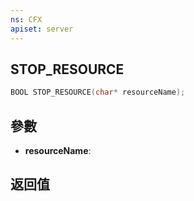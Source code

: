 ```yaml
---
ns: CFX
apiset: server
---
```

## STOP_RESOURCE

```c
BOOL STOP_RESOURCE(char* resourceName);
```


## 參數
* **resourceName**: 

## 返回值
